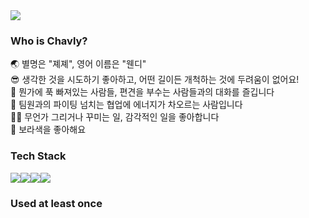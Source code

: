 <img src="https://capsule-render.vercel.app/api?type=waving&color=7E38EC&height=300&section=header&text=Welcome%20to%20my%20Gitlog❤&fontSize=40&fontColor=ffffff&animation=twinkling" />

### Who is Chavly?</br>
🌏 별명은 "졔졔", 영어 이름은 "웬디" </br>
😎 생각한 것을 시도하기 좋아하고, 어떤 길이든 개척하는 것에 두려움이 없어요!</br>
👄 뭔가에 푹 빠져있는 사람들, 편견을 부수는 사람들과의 대화를 즐깁니다</br>
👥 팀원과의 파이팅 넘치는 협업에 에너지가 차오르는 사람입니다</br>
✍🏻 무언가 그리거나 꾸미는 일, 감각적인 일을 좋아합니다</br>
💜 보라색을 좋아해요

### Tech Stack</br>
<img src="https://img.shields.io/badge/-vue.js-4FC08D?style=for-the-badge&logo=Vue.js&logoColor=black"><img src="https://img.shields.io/badge/-quasar framework-1976D2?style=for-the-badge&logo=Quasar&logoColor=black"><img src="https://img.shields.io/badge/-HTML-E34F26?style=for-the-badge&logo=HTML5&logoColor=black"><img src="https://img.shields.io/badge/-CSS-1572B6?style=for-the-badge&logo=CSS3&logoColor=black">


### Used at least once</br>
